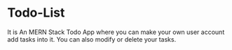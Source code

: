 # Todo-List
It is An MERN Stack Todo App where you can make your own user account add tasks into it. You can also modify or delete your tasks.
